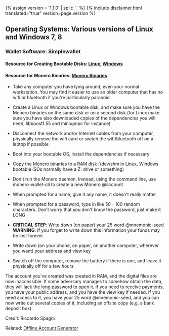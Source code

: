 {% assign version = '1.1.0' | split: '.' %}
{% include disclaimer.html translated="true" version=page.version %}
## Operating Systems:  Various versions of Linux and Windows 7, 8

### Wallet Software:  Simplewallet

#### Resource for Creating Bootable Disks:  [Linux](http://www.pendrivelinux.com/),       [Windows](https://www.microsoft.com/en-us/download/windows-usb-dvd-download-tool)

#### Resource for Monero Binaries:  [Monero Binaries](https://getmonero.org/downloads/)

- Take any computer you have lying around, even your normal workstation. You may find it easier to use an older computer that has no wifi or bluetooth if you're particularly paranoid

- Create a Linux or Windows bootable disk, and make sure you have the Monero binaries on the same disk or on a second disk (for Linux make sure you have also downloaded copies of the dependencies you will need, libboost1.55 and miniupnpc for instance)

- Disconnect the network and/or Internet cables from your computer, physically remove the wifi card or switch the wifi/bluetooth off on a laptop if possible

- Boot into your bootable OS, install the dependencies if necessary

- Copy the Monero binaries to a RAM disk (/dev/shm in Linux, Windows bootable ISOs normally have a Z: drive or something)

- Don't run the Monero daemon. Instead, using the command line, use monero-wallet-cli to create a new Monero @account

- When prompted for a name, give it any name, it doesn't really matter

- When prompted for a password, type in like 50 - 100 random characters. Don't worry that you don't know the password, just make it LONG

- **CRITICAL STEP**: Write down (on paper) your 25 word @mnemonic-seed  
**WARNING**:  If you forget to write down this information your funds may be lost forever

- Write down (on your phone, on paper, on another computer, wherever you want) your address and view key

- Switch off the computer, remove the battery if there is one, and leave it physically off for a few hours

The account you've created was created in RAM, and the digital files are now inaccessible. If some adversary manages to somehow obtain the data, they will lack the long password to open it. If you need to receive payments, you have your public address, and you have the view key if needed. If you need access to it, you have your 25 word @mnemonic-seed, and you can now write out several copies of it, including an offsite copy (e.g. a bank deposit box).

Credit:  Riccardo Spagni

Related:  [Offline Account Generator](http://moneroaddress.org/)
